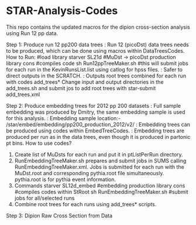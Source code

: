 # STAR-Analysis-Codes
This repo contains the updated macros for the dipion cross-section analysis using Run 12 pp data.

Step 1: Produce run 12 pp200 data trees
: Run 12 (picoDst) data trees needs to be produced, which can be done using macros within DataTreesCodes.
How to Run:
#load library 
starver SL21d #MuDst -> picoDst production library
cons #compiles code
sh Run12ppTreeMaker.sh #this will submit jobs for each run in the KevinRunsList.list using catlog for hpss files.
: Safer to direct outputs in the SCRATCH. 
: Outputs root trees combined for each run with codes add_trees* 
  Change input and output directories in the add_trees.sh and submit jos to add root trees with 
  star-submit add_trees.xml
  
Step 2: Produce embedding trees for 2012 pp 200 datasets
: Full sample embedding was produced by Dmitry, the same embedding sample is used for this analysis. 
: Embedding sample location:- /star/embed/embedding/pp200_production_2012/v2/
: Embedding trees can be produced using codes within EmbedTreeCodes. 
: Embedding trees are produced per run as in the data trees, even though it is produced in partonic pt bins. 
How to use codes? 
  1. Create list of MuDsts for each run and put it in ptListPerRun directory. 
  2. RunEmbeddingTreeMaker.sh prepares and submit jobs in SUMS calling RunEmbeddingTreeMaker.xml. Jobs is submitted for each run with the MuDst.root and corresponding
 pythia.root file simultaneously. pythia.root is for pythia event information.
  3. Commands
    starver SL12d_embed #embedding production library
    cons #compiles codes within StRoot
    sh RunEmbeddingTreeMaker.sh #submit jobs for all/selected runs
  4. Combine root trees for each runs using add_trees* scripts.
  
 Step 3: Dipion Raw Cross Section from Data   
  
  
  
  
